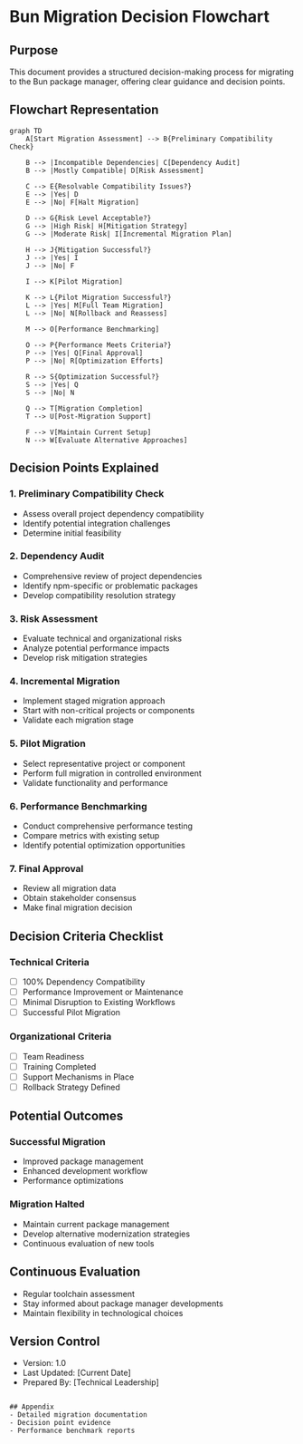# Bun Migration Decision Flowchart

## Purpose
This document provides a structured decision-making process for migrating to the Bun package manager, offering clear guidance and decision points.

## Flowchart Representation

```mermaid
graph TD
    A[Start Migration Assessment] --> B{Preliminary Compatibility Check}
    
    B --> |Incompatible Dependencies| C[Dependency Audit]
    B --> |Mostly Compatible| D[Risk Assessment]
    
    C --> E{Resolvable Compatibility Issues?}
    E --> |Yes| D
    E --> |No| F[Halt Migration]
    
    D --> G{Risk Level Acceptable?}
    G --> |High Risk| H[Mitigation Strategy]
    G --> |Moderate Risk| I[Incremental Migration Plan]
    
    H --> J{Mitigation Successful?}
    J --> |Yes| I
    J --> |No| F
    
    I --> K[Pilot Migration]
    
    K --> L{Pilot Migration Successful?}
    L --> |Yes| M[Full Team Migration]
    L --> |No| N[Rollback and Reassess]
    
    M --> O[Performance Benchmarking]
    
    O --> P{Performance Meets Criteria?}
    P --> |Yes| Q[Final Approval]
    P --> |No| R[Optimization Efforts]
    
    R --> S{Optimization Successful?}
    S --> |Yes| Q
    S --> |No| N
    
    Q --> T[Migration Completion]
    T --> U[Post-Migration Support]
    
    F --> V[Maintain Current Setup]
    N --> W[Evaluate Alternative Approaches]
```

## Decision Points Explained

### 1. Preliminary Compatibility Check
- Assess overall project dependency compatibility
- Identify potential integration challenges
- Determine initial feasibility

### 2. Dependency Audit
- Comprehensive review of project dependencies
- Identify npm-specific or problematic packages
- Develop compatibility resolution strategy

### 3. Risk Assessment
- Evaluate technical and organizational risks
- Analyze potential performance impacts
- Develop risk mitigation strategies

### 4. Incremental Migration
- Implement staged migration approach
- Start with non-critical projects or components
- Validate each migration stage

### 5. Pilot Migration
- Select representative project or component
- Perform full migration in controlled environment
- Validate functionality and performance

### 6. Performance Benchmarking
- Conduct comprehensive performance testing
- Compare metrics with existing setup
- Identify potential optimization opportunities

### 7. Final Approval
- Review all migration data
- Obtain stakeholder consensus
- Make final migration decision

## Decision Criteria Checklist

### Technical Criteria
- [ ] 100% Dependency Compatibility
- [ ] Performance Improvement or Maintenance
- [ ] Minimal Disruption to Existing Workflows
- [ ] Successful Pilot Migration

### Organizational Criteria
- [ ] Team Readiness
- [ ] Training Completed
- [ ] Support Mechanisms in Place
- [ ] Rollback Strategy Defined

## Potential Outcomes

### Successful Migration
- Improved package management
- Enhanced development workflow
- Performance optimizations

### Migration Halted
- Maintain current package management
- Develop alternative modernization strategies
- Continuous evaluation of new tools

## Continuous Evaluation
- Regular toolchain assessment
- Stay informed about package manager developments
- Maintain flexibility in technological choices

## Version Control
- Version: 1.0
- Last Updated: [Current Date]
- Prepared By: [Technical Leadership]
```

## Appendix
- Detailed migration documentation
- Decision point evidence
- Performance benchmark reports
